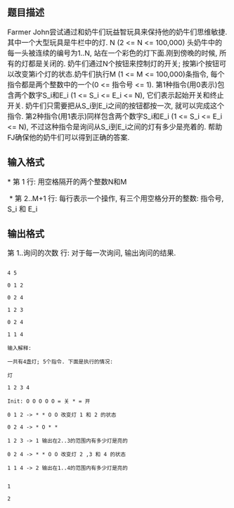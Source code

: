 ## 题目描述

<p><span style="font-size: medium">Farmer John尝试通过和奶牛们玩益智玩具来保持他的奶牛们思维敏捷. 其中一个大型玩具是牛栏中的灯. N (2 <= N <= 100,000) 头奶牛中的每一头被连续的编号为1..N, 站在一个彩色的灯下面.刚到傍晚的时候, 所有的灯都是关闭的. 奶牛们通过N个按钮来控制灯的开关; 按第i个按钮可以改变第i个灯的状态.奶牛们执行M (1 <= M <= 100,000)条指令, 每个指令都是两个整数中的一个(0 <= 指令号 <= 1). 第1种指令(用0表示)包含两个数字S_i和E_i (1 <= S_i <= E_i <= N), 它们表示起始开关和终止开关. 奶牛们只需要把从S_i到E_i之间的按钮都按一次, 就可以完成这个指令. 第2种指令(用1表示)同样包含两个数字S_i和E_i (1 <= S_i <= E_i <= N), 不过这种指令是询问从S_i到E_i之间的灯有多少是亮着的. 帮助FJ确保他的奶牛们可以得到正确的答案. </span></p>

## 输入格式

<p><span style="font-size: medium">* 第 1 行: 用空格隔开的两个整数N和M</span></p>
<p><span style="font-size: medium"> * 第 2..M+1 行: 每行表示一个操作, 有三个用空格分开的整数: 指令号, S_i 和 E_i </span></p>

## 输出格式

<p><span style="font-size: medium">第 1..询问的次数 行: 对于每一次询问, 输出询问的结果. </span></p>

```input1
4 5
0 1 2
0 2 4
1 2 3
0 2 4
1 1 4
输入解释:
一共有4盏灯; 5个指令. 下面是执行的情况:
灯
1 2 3 4
Init: O O O O O = 关 * = 开
0 1 2 -> * * O O 改变灯 1 和 2 的状态
0 2 4 -> * O * *
1 2 3 -> 1 输出在2..3的范围内有多少灯是亮的
0 2 4 -> * * O O 改变灯 2 ,3 和 4 的状态
1 1 4 -> 2 输出在1..4的范围内有多少灯是亮的
```
```output1
1
2
```
